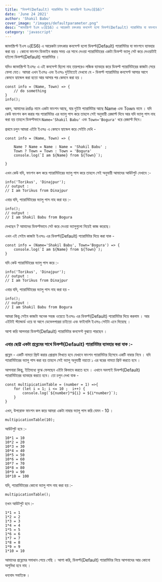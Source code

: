 ```yaml
---
title: "ডিফল্ট(Default) প্যারামিটার ইন জাভাস্ক্রিপ্ট ইএস৬(ES6)"
date: 'June 24 2021'
author: 'Shakil Babu'
cover_image: "/images/defaultparameter.png"
desc: "জাভাস্ক্রিপ্ট ইএস ৬(ES6) এ আরেকটা চমৎকার কনসেপ্ট হলো ডিফল্ট(Default) প্যারামিটার যা ফাংশনে ব্যাবহার করা হয় । কোনো ফাংশন ডিফাইন করার সময় এর সাথে দেওয়া প্যারামিটারের একটা ডিফল্ট ভ্যালু সেট করে দেওয়াটাই হইলো ডিফল্ট(Default) প্যারামিটার । যদিও জাভাস্ক্রিপ্ট ইএস৫ এ এই কনসেপ্ট ছিলো নাহ তারপরেও লজিক ব্যাবহার করে ডিফল্ট প্যারামিটারের কাজটা সেরে ফেলা যেত। "
category: 'javascript'
---
```


জাভাস্ক্রিপ্ট ইএস ৬(ES6) এ আরেকটা চমৎকার কনসেপ্ট হলো ডিফল্ট(Default) প্যারামিটার যা ফাংশনে ব্যাবহার করা হয় । কোনো ফাংশন ডিফাইন করার সময় এর সাথে দেওয়া প্যারামিটারের একটা ডিফল্ট ভ্যালু সেট করে দেওয়াটাই হইলো ডিফল্ট(Default) প্যারামিটার ।

যদিও জাভাস্ক্রিপ্ট ইএস৫ এ এই কনসেপ্ট ছিলো নাহ তারপরেও লজিক ব্যাবহার করে ডিফল্ট প্যারামিটারের কাজটা সেরে ফেলা যেত। আমরা এখন ইএস৫ এবং ইএস৬ দুইটাতেই দেখবো যে - ডিফল্ট প্যারামিটার কনসেপ্ট আসার আগে কেমনে হ্যান্ডেল করা হতো আর 
আসার পর কেমনে করা হয় ।

```
const info = (Name, Town) => {
    // do something
}
info();
```
ধরুন, আমাদের info নামে একটা ফাংশন আছে, যার দুইটা প্যারামিটার আছে Name এবং Town নামে । যদি কেউ ফাংশন কল করার পর প্যারামিটার এর ভ্যালু পাস করে তাহলে সেই অনুযায়ী রেজাল্ট দিবে আর যদি ভ্যালু পাস নাহ করা হয় তাহলে 
ডিফল্টভাবে ```Name='Shakil Babu'``` এবং ```Town='Bogura'``` ধরে রেজাল্ট দিবে। 

প্রথমে চলুন আমরা এইটা ইএস৫ এ কেমনে হ্যান্ডেল করে সেইটা দেখি -

```
const info = (Name, Town) => {

    Name ? Name = Name : Name = 'Shakil Babu' ; 
    Town ? Town = Town : Town = 'Bogura' 
    console.log(`I am ${Name} from ${Town}`);
    
}
```

এখন কেউ যদি, ফাংশন কল করে প্যারামিটারের ভ্যালু পাস করে তাহলে সেই অনুযায়ী আমাদের আউটপুট দেখাবে :-

```
info('Torikus', 'Dinajpur');
// output :
// I am Torikus from Dinajpur
```
এবার যদি, প্যারামিটারের ভ্যালু পাস নাহ করা হয় :-

```
info();
// output :
// I am Shakil Babu from Bogura
```

দেখছেন ? আমাদের ডিফল্টভাবে সেট করে দেওয়া ভ্যালুগুলো নিয়েই কাজ করেছে।


এখন এই সেইম কাজটা ইএস৬ এর ডিফল্ট(Default) প্যারামিটার দিয়ে করা যাক - 

```
const info = (Name='Shakil Babu', Town='Bogura') => {
    console.log(`I am ${Name} from ${Town}`);
}
```

যদি কেউ প্যারামিটারের ভ্যালু পাস করে :-

```
info('Torikus', 'Dinajpur');
// output :
// I am Torikus from Dinajpur
```

এবার যদি, প্যারামিটারের ভ্যালু পাস নাহ করা হয় -

```
info();
// output :
// I am Shakil Babu from Bogura
```

আমরা কিন্তু সেইম কাজটা অনেক সহজ ওয়েতে ইএস৬ এর ডিফল্ট(Default) প্যারামিটার দিয়ে করলাম । আর এইটাই স্ট্যান্ডার্ড ওয়ে যা আগে ডেভেলপাররা চাইতো এবং ফাইনালি ইএস৬ সেইটা এনে দিয়েছে ।

আশা করি আপনারা ডিফল্ট(Default) প্যারামিটার কনসেপ্ট বুঝতে পারছেন ।


### এবার ছোট্ট একটা প্রব্লেমের সাথে ডিফল্ট(Default) প্যারামিটার ব্যাবহার করা যাক :-

প্রব্লেম - একটি নামতা প্রিন্ট করার প্রোগ্রাম লিখতে হবে যেখানে ফাংশন প্যারামিটার হিসেবে একটি নাম্বার নিবে । যদি প্যারামিটারের ভ্যালু পাস করা হয় তাহলে সেই ভ্যালু অনুযায়ী নয়তো ১ এর ঘরের নামতা প্রিন্ট করতে হবে ।

আপনারা কিন্তু, ইতিমধ্যে বুঝে ফেলছেন এইটা কিভাবে করতে হবে । এখানে অবশ্যই ডিফল্ট(Default) প্যারামিটারের ব্যাবহার করতে হবে।
তো চলুন দেখা যাক -

```
const multipicationTable = (number = 1) =>{
    for (let i = 1; i <= 10 ;  i++) {
        console.log(`${number}*${i} = ${i*number}`);
    }
}
```

এখন, উপরোক্ত ফাংশন কল করে আমরা একটা নাম্বার ভ্যালু পাস করি যেমন - 10 । 

```
multipicationTable(10);
```
আউটপুট হবে :-
```
10*1 = 10
10*2 = 20
10*3 = 30
10*4 = 40
10*5 = 50
10*6 = 60
10*7 = 70
10*8 = 80
10*9 = 90
10*10 = 100
```

যদি, প্যারামিটারের কোনো ভ্যালু পাস নাহ করা হয় :-

```
multipicationTable();
```

তখন আউটপুট হবে :-
```
1*1 = 1
1*2 = 2
1*3 = 3
1*4 = 4
1*5 = 5
1*6 = 6
1*7 = 7
1*8 = 8
1*9 = 9
1*10 = 10
```

আমাদের প্রব্লেমের সমাধান পেয়ে গেছি । 
আশা করি, ডিফল্ট(Default) প্যারামিটার নিয়ে আপনাদের আর কোনো অসুবিধা হবে নাহ । 

ধন্যবাদ সবাইকে । 